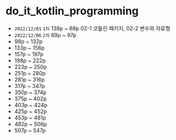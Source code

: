 # do_it_kotlin_programming

- `2022/12/01` `1차` 138p ~ 68p 02-1 코틀린 패키지, 02-2 변수와 자료형 
- `2022/12/06` `2차` 69p ~ 97p
- 98p ~ 132p
- 133p ~ 156p
- 157p ~ 197p
- 198p ~ 222p 
- 223p ~ 250p
- 251p ~ 280p
- 281p ~ 316p
- 317p ~ 347p
- 350p ~ 374p 
- 375p ~ 402p
- 403p ~ 424p
- 425p ~ 452p
- 453p ~ 481p
- 482p ~ 506p
- 507p ~ 547p


